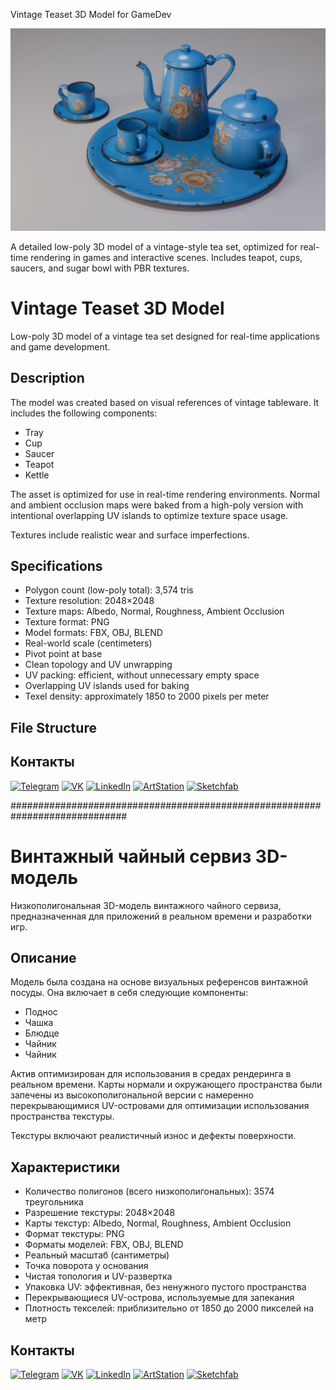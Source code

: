 
 Vintage Teaset 3D Model for GameDev

![Project Preview](https://github.com/RgAnna/vintage-teaset-3d/blob/main/vintage-teaset-3d.png)

A detailed low-poly 3D model of a vintage-style tea set, optimized for real-time rendering in games and interactive scenes. Includes teapot, cups, saucers, and sugar bowl with PBR textures.
# Vintage Teaset 3D Model

Low-poly 3D model of a vintage tea set designed for real-time applications and game development.

## Description

The model was created based on visual references of vintage tableware. It includes the following components:

- Tray  
- Cup  
- Saucer  
- Teapot  
- Kettle  

The asset is optimized for use in real-time rendering environments. Normal and ambient occlusion maps were baked from a high-poly version with intentional overlapping UV islands to optimize texture space usage.  

Textures include realistic wear and surface imperfections.

## Specifications

- Polygon count (low-poly total): 3,574 tris  
- Texture resolution: 2048×2048  
- Texture maps: Albedo, Normal, Roughness, Ambient Occlusion  
- Texture format: PNG  
- Model formats: FBX, OBJ, BLEND  
- Real-world scale (centimeters)  
- Pivot point at base  
- Clean topology and UV unwrapping  
- UV packing: efficient, without unnecessary empty space  
- Overlapping UV islands used for baking  
- Texel density: approximately 1850 to 2000 pixels per meter

## File Structure


## Контакты

[![Telegram](https://img.shields.io/badge/-Telegram-2CA5E0?style=flat&logo=telegram&logoColor=white)](https://t.me/RgAnna_Art)
[![VK](https://img.shields.io/badge/-VK-4C75A3?style=flat&logo=vk&logoColor=white)](https://vk.com/rganna_art)
[![LinkedIn](https://img.shields.io/badge/-LinkedIn-0077B5?style=flat&logo=linkedin&logoColor=white)](https://www.linkedin.com/in/anna-rogova-487090370/)
[![ArtStation](https://img.shields.io/badge/-ArtStation-13AFF0?style=flat&logo=artstation&logoColor=white)](https://www.artstation.com/rganna)
[![Sketchfab](https://img.shields.io/badge/-Sketchfab-000000?style=flat&logo=sketchfab&logoColor=white)](https://sketchfab.com/RgAnna)


#############################################################################

# Винтажный чайный сервиз 3D-модель

Низкополигональная 3D-модель винтажного чайного сервиза, предназначенная для приложений в реальном времени и разработки игр.

## Описание

Модель была создана на основе визуальных референсов винтажной посуды. Она включает в себя следующие компоненты:

- Поднос
- Чашка
- Блюдце
- Чайник
- Чайник

Актив оптимизирован для использования в средах рендеринга в реальном времени. Карты нормали и окружающего пространства были запечены из высокополигональной версии с намеренно перекрывающимися UV-островами для оптимизации использования пространства текстуры.

Текстуры включают реалистичный износ и дефекты поверхности.

## Характеристики

- Количество полигонов (всего низкополигональных): 3574 треугольника
- Разрешение текстуры: 2048×2048
- Карты текстур: Albedo, Normal, Roughness, Ambient Occlusion
- Формат текстуры: PNG
- Форматы моделей: FBX, OBJ, BLEND
- Реальный масштаб (сантиметры)
- Точка поворота у основания
- Чистая топология и UV-развертка
- Упаковка UV: эффективная, без ненужного пустого пространства
- Перекрывающиеся UV-острова, используемые для запекания
- Плотность текселей: приблизительно от 1850 до 2000 пикселей на метр



## Контакты

[![Telegram](https://img.shields.io/badge/-Telegram-2CA5E0?style=flat&logo=telegram&logoColor=white)](https://t.me/RgAnna_Art)
[![VK](https://img.shields.io/badge/-VK-4C75A3?style=flat&logo=vk&logoColor=white)](https://vk.com/rganna_art)
[![LinkedIn](https://img.shields.io/badge/-LinkedIn-0077B5?style=flat&logo=linkedin&logoColor=white)](https://www.linkedin.com/in/anna-rogova-487090370/)
[![ArtStation](https://img.shields.io/badge/-ArtStation-13AFF0?style=flat&logo=artstation&logoColor=white)](https://www.artstation.com/rganna)
[![Sketchfab](https://img.shields.io/badge/-Sketchfab-000000?style=flat&logo=sketchfab&logoColor=white)](https://sketchfab.com/RgAnna)


